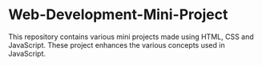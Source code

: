 # Web-Development-Mini-Project
This repository contains various mini projects made using HTML, CSS and JavaScript. These project enhances the various concepts used in JavaScript.
